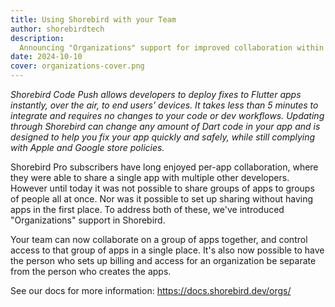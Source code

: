 ```yaml
---
title: Using Shorebird with your Team
author: shorebirdtech
description:
  Announcing "Organizations" support for improved collaboration within teams
date: 2024-10-10
cover: organizations-cover.png
---
```


_Shorebird Code Push allows developers to deploy fixes to Flutter apps
instantly, over the air, to end users’ devices. It takes less than 5 minutes to
integrate and requires no changes to your code or dev workflows. Updating
through Shorebird can change any amount of Dart code in your app and is designed
to help you fix your app quickly and safely, while still complying with Apple
and Google store policies._

Shorebird Pro subscribers have long enjoyed per-app collaboration, where they
were able to share a single app with multiple other developers. However until
today it was not possible to share groups of apps to groups of people all at
once. Nor was it possible to set up sharing without having apps in the first
place. To address both of these, we've introduced "Organizations" support in
Shorebird.

Your team can now collaborate on a group of apps together, and control access to
that group of apps in a single place. It's also now possible to have the person
who sets up billing and access for an organization be separate from the person
who creates the apps.

See our docs for more information: https://docs.shorebird.dev/orgs/
